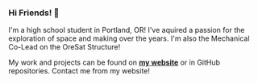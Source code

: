 ### Hi Friends! :tada:

I'm a high school student in Portland, OR! I've aquired a passion for the exploration of space and making over the years. I'm also the Mechanical Co-Lead on the OreSat Structure!

My work and projects can be found on [**my website**](https://marvinlin.me) or in GitHub repositories. Contact me from my website!
